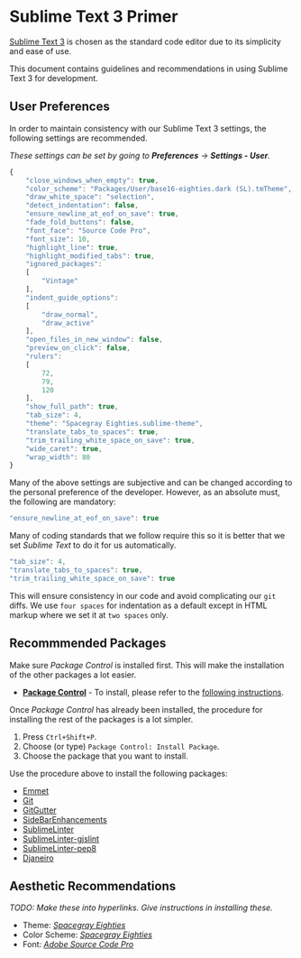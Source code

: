 # Sublime Text 3 Primer

[Sublime Text 3](http://sublimetext.com) is chosen as the standard code editor due to its simplicity and ease of use.

This document contains guidelines and recommendations in using Sublime Text 3 for development.

## User Preferences

In order to maintain consistency with our Sublime Text 3 settings, the following settings are recommended.

*These settings can be set by going to **Preferences** -> **Settings - User**.*

```javascript
{
    "close_windows_when_empty": true,
    "color_scheme": "Packages/User/base16-eighties.dark (SL).tmTheme",
    "draw_white_space": "selection",
    "detect_indentation": false,
    "ensure_newline_at_eof_on_save": true,
    "fade_fold_buttons": false,
    "font_face": "Source Code Pro",
    "font_size": 10,
    "highlight_line": true,
    "highlight_modified_tabs": true,
    "ignored_packages":
    [
        "Vintage"
    ],
    "indent_guide_options":
    [
        "draw_normal",
        "draw_active"
    ],
    "open_files_in_new_window": false,
    "preview_on_click": false,
    "rulers":
    [
        72,
        79,
        120
    ],
    "show_full_path": true,
    "tab_size": 4,
    "theme": "Spacegray Eighties.sublime-theme",
    "translate_tabs_to_spaces": true,
    "trim_trailing_white_space_on_save": true,
    "wide_caret": true,
    "wrap_width": 80
}
```

Many of the above settings are subjective and can be changed according to the personal preference of the developer. However, as an absolute must, the following are mandatory:

```javascript
"ensure_newline_at_eof_on_save": true
```

Many of coding standards that we follow require this so it is better that we set *Sublime Text* to do it for us automatically.

```javascript
"tab_size": 4,
"translate_tabs_to_spaces": true,
"trim_trailing_white_space_on_save": true
```

This will ensure consistency in our code and avoid complicating our `git` diffs. We use `four spaces` for indentation as a default except in HTML markup where we set it at `two spaces` only.

## Recommmended Packages

Make sure *Package Control* is installed first. This will make the installation of the other packages a lot easier.

* **[Package Control](https://sublime.wbond.net/docs/usage)** - To install, please refer to the [following instructions](https://sublime.wbond.net/installation).

Once *Package Control* has already been installed, the procedure for installing the rest of the packages is a lot simpler.

1. Press `Ctrl+Shift+P`.
2. Choose (or type) `Package Control: Install Package`.
3. Choose the package that you want to install.

Use the procedure above to install the following packages:

* [Emmet](https://sublime.wbond.net/packages/Emmet)
* [Git](https://sublime.wbond.net/packages/Git)
* [GitGutter](https://sublime.wbond.net/packages/GitGutter)
* [SideBarEnhancements](https://sublime.wbond.net/packages/SideBarEnhancements)
* [SublimeLinter](https://sublime.wbond.net/packages/SublimeLinter)
* [SublimeLinter-gjslint](https://sublime.wbond.net/packages/SublimeLinter-gjslint)
* [SublimeLinter-pep8](https://sublime.wbond.net/packages/SublimeLinter-pep8)
* [Djaneiro](https://sublime.wbond.net/packages/Djaneiro)

## Aesthetic Recommendations

*TODO: Make these into hyperlinks. Give instructions in installing these.*

* Theme: *[Spacegray Eighties](https://sublime.wbond.net/packages/Theme%20-%20Spacegray)*
* Color Scheme: *[Spacegray Eighties](https://sublime.wbond.net/packages/Theme%20-%20Spacegray)*
* Font: *[Adobe Source Code Pro](https://sourceforge.net/projects/sourcecodepro.adobe/files/)*
